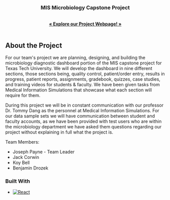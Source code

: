 <h3 align="center">MIS Microbiology Capstone Project</h3>

<p align="center">
    <br />
    <a href="https://bdrozek.github.io/WebPageMIS/"><strong>« Explore our Project Webpage! »</strong></a> 
    <br />
    <br />
</p>

## About the Project

For our team's project we are planning, designing, and building the microbiology diagnostic dashboard portion of the MIS capstone project for Texas Tech University. We will develop the dashboard in nine different sections, those sections being, quality control, patient/order entry, results in progress, patient reports, assignments, gradebook, quizzes, case studies, and  training videos for students & faculty. We have been given tasks from Medical Information Simulations that showcase what each section will require for them. 

During this project we will be in constant communication with our professor Dr. Tommy Dang as the personnel at Medical Information Simulations. For our data sample sets we will have communication between student and faculty accounts, as we have been provided with test users who are within the microbiology department we have asked them questions regarding our project without explaining in full what the project is.

Team Members: 
  * Joseph Payne - Team Leader
  * Jack Corwin
  * Koy Bell
  * Benjamin Drozek 



### Built With 

* [![React][React.js]][React-url]


<!-- MARKDOWN LINKS -->
[React.js]: https://img.shields.io/badge/React-20232A?style=for-the-badge&logo=react&logoColor=61DAFB
[React-url]: https://reactjs.org/
